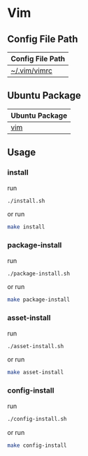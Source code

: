 
# Vim


## Config File Path

| Config File Path |
| --- |
| [~/.vim/vimrc](./asset/overlay/etc/skel/.vim/vimrc) |


## Ubuntu Package

| Ubuntu Package |
| --- |
| [vim](https://packages.ubuntu.com/noble/vim) |




## Usage


### install

run

``` sh
./install.sh
```

or run

``` sh
make install
```


### package-install

run

``` sh
./package-install.sh
```

or run

``` sh
make package-install
```


### asset-install

run

``` sh
./asset-install.sh
```

or run

``` sh
make asset-install
```


### config-install

run

``` sh
./config-install.sh
```

or run

``` sh
make config-install
```
